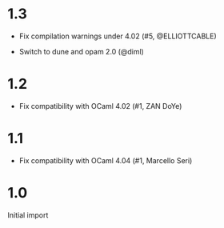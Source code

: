 # 1.3

- Fix compilation warnings under 4.02 (#5, @ELLIOTTCABLE)

- Switch to dune and opam 2.0 (@diml)

# 1.2

- Fix compatibility with OCaml 4.02 (#1, ZAN DoYe)

# 1.1

- Fix compatibility with OCaml 4.04 (#1, Marcello Seri)

# 1.0

Initial import
